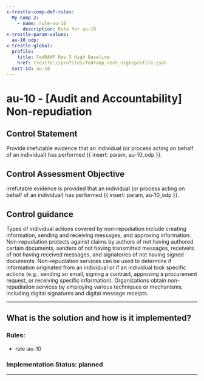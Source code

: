 ```yaml
---
x-trestle-comp-def-rules:
  My Comp 2:
    - name: rule-au-10
      description: Rule for au-10
x-trestle-param-values:
  au-10_odp:
x-trestle-global:
  profile:
    title: FedRAMP Rev 5 High Baseline
    href: trestle://profiles/fedramp_rev5_high/profile.json
  sort-id: au-10
---
```


# au-10 - \[Audit and Accountability\] Non-repudiation

## Control Statement

Provide irrefutable evidence that an individual (or process acting on behalf of an individual) has performed {{ insert: param, au-10_odp }}.

## Control Assessment Objective

irrefutable evidence is provided that an individual (or process acting on behalf of an individual) has performed {{ insert: param, au-10_odp }}.

## Control guidance

Types of individual actions covered by non-repudiation include creating information, sending and receiving messages, and approving information. Non-repudiation protects against claims by authors of not having authored certain documents, senders of not having transmitted messages, receivers of not having received messages, and signatories of not having signed documents. Non-repudiation services can be used to determine if information originated from an individual or if an individual took specific actions (e.g., sending an email, signing a contract, approving a procurement request, or receiving specific information). Organizations obtain non-repudiation services by employing various techniques or mechanisms, including digital signatures and digital message receipts.

______________________________________________________________________

## What is the solution and how is it implemented?

<!-- For implementation status enter one of: implemented, partial, planned, alternative, not-applicable -->

<!-- Note that the list of rules under ### Rules: is read-only and changes will not be captured after assembly to JSON -->

<!-- Add control implementation description here for control: au-10 -->

### Rules:

  - rule-au-10

### Implementation Status: planned

______________________________________________________________________
